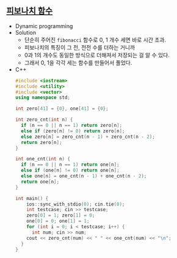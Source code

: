 ## [피보나치 함수](https://www.acmicpc.net/problem/1003)

- Dynamic programming
- Solution
  - 단순히 주어진 `fibonacci` 함수로 0, 1 개수 세면 바로 시간 초과.
  - 피보나치의 특징이 그 전, 전전 수를 더하는 거니까
  - 0과 1의 개수도 동일한 방식으로 더해져서 저장되는 걸 알 수 있다.
  - 그래서 0, 1을 각각 세는 함수를 만들어서 풀었다.
- C++
  ```cpp
  #include <iostream>
  #include <utility>
  #include <vector>
  using namespace std;

  int zero[41] = {0}, one[41] = {0};

  int zero_cnt(int n) {
    if (n == 0 || n == 1) return zero[n];
    else if (zero[n] != 0) return zero[n];
    else zero[n] = zero_cnt(n - 1) + zero_cnt(n - 2);
    return zero[n];
  }

  int one_cnt(int n) {
    if (n == 0 || n == 1) return one[n];
    else if (one[n] != 0) return one[n];
    else one[n] = one_cnt(n - 1) + one_cnt(n - 2);
    return one[n];
  }

  int main() {
      ios::sync_with_stdio(0); cin.tie(0);
      int testcase; cin >> testcase;
      zero[0] = 1; zero[1] = 0;
      one[0] = 0; one[1] = 1;
      for (int i = 0; i < testcase; i++) {
        int num; cin >> num;
      cout << zero_cnt(num) << " " << one_cnt(num) << "\n";
    }
  }
  ```



